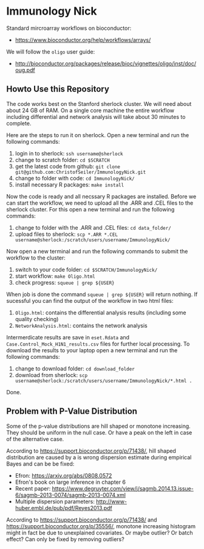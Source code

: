 # Immunology Nick

Standard mircroarray workflows on bioconductor:

* https://www.bioconductor.org/help/workflows/arrays/

We will follow the ``oligo`` user guide:

* http://bioconductor.org/packages/release/bioc/vignettes/oligo/inst/doc/oug.pdf

## Howto Use this Repository

The code works best on the Stanford sherlock cluster. We will need about about 24 GB of RAM. On a single core machine the entire workflow including differential and network analysis will take about 30 minutes to complete.

Here are the steps to run it on sherlock. Open a new terminal and run the following commands:

1. login in to sherlock: ``ssh username@sherlock``
2. change to scratch folder: ``cd $SCRATCH``
3. get the latest code from github: ``git clone git@github.com:ChristofSeiler/ImmunologyNick.git``
4. change to folder with code: ``cd ImmunologyNick/``
5. install necessary R packages: ``make install``

Now the code is ready and all necssary R packages are installed. Before we can start the workflow, we need to upload all the .ARR and .CEL files to the sherlock cluster. For this open a new terminal and run the following commands:

1. change to folder with the .ARR and .CEL files: ``cd data_folder/``
2. upload files to sherlock: ``scp *.ARR *.CEL username@sherlock:/scratch/users/username/ImmunologyNick/``

Now open a new terminal and run the following commands to submit the workflow to the cluster:

1. switch to your code folder: ``cd $SCRATCH/ImmunologyNick/``
2. start workflow: ``make Oligo.html``
3. check progress: ``squeue | grep ${USER}``

When job is done the command ``squeue | grep ${USER}`` will return nothing. If sucessful you can find the output of the workflow in two html files:

1. ``Oligo.html``: contains the differential analysis results (including some quality checking)
2. ``NetworkAnalysis.html``: contains the network analysis

Intermerdicate results are save in ``eset.Rdata`` and ``Case.Control_Mock_H1N1_results.csv`` files for further local processing. To download the results to your laptop open a new terminal and run the following commands:

1. change to download folder: ``cd download_folder``
2. download from sherlock: ``scp username@sherlock:/scratch/users/username/ImmunologyNick/*.html .``

Done.

## Problem with P-Value Distribution

Some of the p-value distributions are hill shaped or monotone increasing. They should be uniform in the null case. Or have a peak on the left in case of the alternative case.

According to https://support.bioconductor.org/p/71438/, hill shaped distribution are caused by a is wrong dispersion estimate during empirical Bayes and can be be fixed:

* Efron: https://arxiv.org/abs/0808.0572
* Efron's book on large inference in chapter 6
* Recent paper: https://www.degruyter.com/view/j/sagmb.2014.13.issue-6/sagmb-2013-0074/sagmb-2013-0074.xml
* Multiple dispersion parameters: http://www-huber.embl.de/pub/pdf/Reyes2013.pdf

According to https://support.bioconductor.org/p/71438/ and https://support.bioconductor.org/p/35556/, monotone increasing histogram might in fact be due to unexplained covariates. Or maybe outlier? Or batch effect? Can only be fixed by removing outliers?
